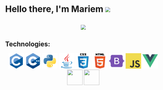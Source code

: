 <h1>Hello there, I'm Mariem <img src="https://media.giphy.com/media/mGcNjsfWAjY5AEZNw6/giphy.gif" width="50"></h1>

<h2 align="center">
 <a > <img src="https://user-images.githubusercontent.com/105747069/168908389-6829dfa4-3b6b-4978-a2d7-55c8bf32783e.gif" /> </a>
</h2>

## Technologies:
<p align="center"> 
<a > <img src="https://raw.githubusercontent.com/devicons/devicon/master/icons/c/c-original.svg" alt="c" width="50" height="50"/> </a> 
<a> <img src="https://raw.githubusercontent.com/devicons/devicon/master/icons/cplusplus/cplusplus-original.svg" alt="cplusplus" width="50" height="50"/> </a>
<a > <img src="https://raw.githubusercontent.com/devicons/devicon/master/icons/python/python-original.svg" alt="python" width="50" height="50"/> </a>
<a > <img src="https://raw.githubusercontent.com/devicons/devicon/master/icons/java/java-original.svg"  width="50" height="50"/> </a>
<a > <img src="https://raw.githubusercontent.com/devicons/devicon/master/icons/css3/css3-original-wordmark.svg" alt="css3" width="50" height="50"/> </a> 
<a > <img src="https://raw.githubusercontent.com/devicons/devicon/master/icons/html5/html5-original-wordmark.svg" alt="html5" width="50" height="50"/> </a>
<a > <img src="https://raw.githubusercontent.com/devicons/devicon/master/icons/bootstrap/bootstrap-plain.svg" alt="python"width="50" height="50"/> </a>
<a><img  src="https://raw.githubusercontent.com/github/explore/80688e429a7d4ef2fca1e82350fe8e3517d3494d/topics/javascript/javascript.png"  width="50" height="50"></a>
<a > <img src="https://raw.githubusercontent.com/github/explore/80688e429a7d4ef2fca1e82350fe8e3517d3494d/topics/vue/vue.png" width="50" height="50"/> </a>
<a><img  src="https://seeklogo.com/images/V/vuetify-logo-3BCF73C928-seeklogo.com.png" width="50" height="50"></a>
<a > <img src="https://user-images.githubusercontent.com/105747069/168905053-37156b6b-f674-4fab-a772-8b5251102414.svg"  width="50" height="50"/> </a> 
 </p>

